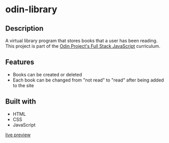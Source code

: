 # odin-library


## Description
  A virtual library program that stores books that a user has been reading. This project is part of the [Odin Project's Full Stack JavaScript](https://www.theodinproject.com/paths/full-stack-javascript?) curriculum.
  
## Features 
* Books can be created or deleted 
* Each book can be changed from "not read" to "read" after being added to the site

## Built with
* HTML
* CSS
* JavaScript

[live preview](https://csiv23.github.io/odin-library/)

